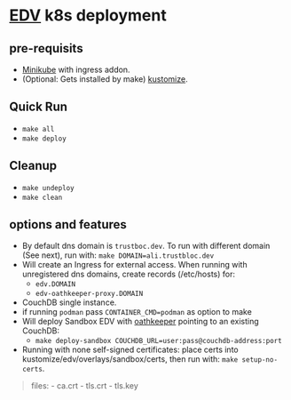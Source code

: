 # [EDV](https://github.com/trustbloc/edv) k8s deployment #


## pre-requisits
* [Minikube](https://minikube.sigs.k8s.io/docs/start/) with ingress addon.
* (Optional: Gets installed by make) [kustomize](https://kubectl.docs.kubernetes.io/installation/kustomize/).

## Quick Run
* `make all`
* `make deploy`

## Cleanup
* `make undeploy`
* `make clean`

## options and features
* By default dns domain is `trustboc.dev`. To run with different domain (See next), run with: `make DOMAIN=ali.trustbloc.dev`
* Will create an Ingress for external access. When running with unregistered dns domains, create records (/etc/hosts) for:
	- `edv.DOMAIN`
	- `edv-oathkeeper-proxy.DOMAIN`
*  CouchDB single instance.
* if running `podman` pass `CONTAINER_CMD=podman` as option to make
* Will deploy Sandbox EDV with [oathkeeper](https://github.com/ory/oathkeeper) pointing to an existing CouchDB:
	- `make deploy-sandbox COUCHDB_URL=user:pass@couchdb-address:port`
* Running with none self-signed certificates: place certs into kustomize/edv/overlays/sandbox/certs, then run with: `make setup-no-certs`.
>files:
	- ca.crt
	- tls.crt
	- tls.key

